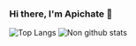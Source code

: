 ### Hi there, I'm Apichate 👋

<!--
**LoukGolf89/LoukGolf89** is a ✨ _special_ ✨ repository because its `README.md` (this file) appears on your GitHub profile.

Here are some ideas to get you started:

- 🔭 I’m currently working on ...
- 🌱 I’m currently learning ...
- 👯 I’m looking to collaborate on ...
- 🤔 I’m looking for help with ...
- 💬 Ask me about ...
- 📫 How to reach me: ...
- 😄 Pronouns: ...
- ⚡ Fun fact: ...
-->

![Top Langs](https://github-readme-stats.vercel.app/api/top-langs/?username=LoukGolf89&theme=algolia)
![Non github stats](https://github-readme-stats.vercel.app/api?username=LoukGolf89&show_icons=true&theme=algolia)

